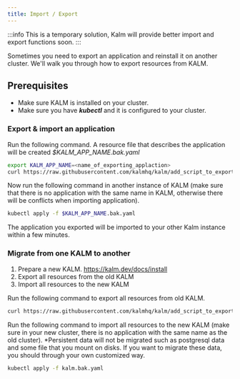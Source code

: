 ```yaml
---
title: Import / Export
---
```


:::info
This is a temporary solution, Kalm will provide better import and export functions soon.
:::

Sometimes you need to export an application and reinstall it on another cluster. We'll walk you through how to export resources from KALM.

## Prerequisites

- Make sure KALM is installed on your cluster.
- Make sure you have ***kubectl*** and it is configured to your cluster.

### Export & import an application

Run the following command. A resource file that describes the application will be created *$KALM_APP_NAME.bak.yaml*

```bash
export KALM_APP_NAME=<name_of_exporting_applaction>
curl https://raw.githubusercontent.com/kalmhq/kalm/add_script_to_export_kalm_resources/scripts/export-resources.sh > export-resources.sh ; bash export-resources.sh $KALM_APP_NAME $KALM_APP_NAME.bak.yaml
```

Now run the following command in another instance of KALM (make sure that there is no application with the same name in KALM, otherwise there will be conflicts when importing application). 

```bash
kubectl apply -f $KALM_APP_NAME.bak.yaml
```

The application you exported will be imported to your other Kalm instance within a few minutes.

### Migrate from one KALM to another

1. Prepare a new KALM. https://kalm.dev/docs/install
2. Export all resources from the old KALM
3. Import all resources to the new KALM

Run the following command to export all resources from old KALM.

```bash
curl https://raw.githubusercontent.com/kalmhq/kalm/add_script_to_export_kalm_resources/scripts/export-resources.sh > export-resources.sh ; bash export-resources.sh all-application kalm.bak.yaml
```

Run the following command to import all resources to the new KALM (make sure in your new cluster, there is no application with the same name as the old cluster).
*Persistent data will not be migrated such as postgresql data and some file that you mount on disks. If you want to migrate these data, you should through your own customized way.

```bash
kubectl apply -f kalm.bak.yaml
```
